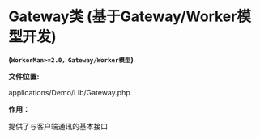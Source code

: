 # Gateway类 (基于Gateway/Worker模型开发)
**(```WorkerMan>=2.0，Gateway/Worker模型```)**


**文件位置:**

applications/Demo/Lib/Gateway.php

**作用：**

提供了与客户端通讯的基本接口

